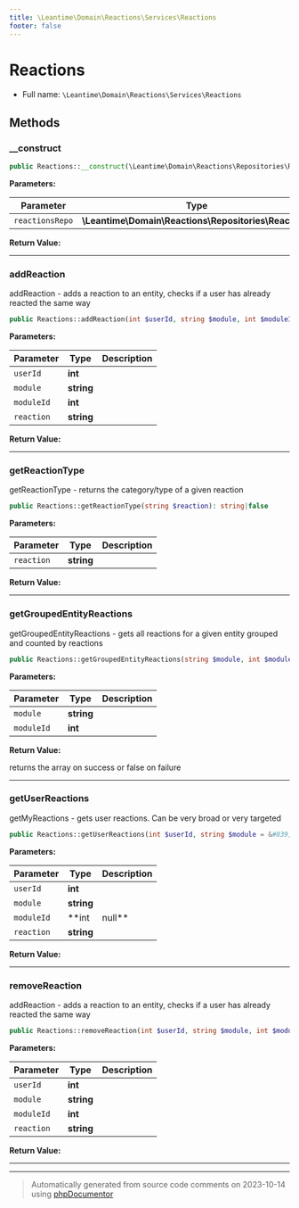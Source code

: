 ```yaml
---
title: \Leantime\Domain\Reactions\Services\Reactions
footer: false
---
```


# Reactions





* Full name: `\Leantime\Domain\Reactions\Services\Reactions`



## Methods

### __construct



```php
public Reactions::__construct(\Leantime\Domain\Reactions\Repositories\Reactions $reactionsRepo): mixed
```








**Parameters:**

| Parameter | Type | Description |
|-----------|------|-------------|
| `reactionsRepo` | **\Leantime\Domain\Reactions\Repositories\Reactions** |  |


**Return Value:**





---
### addReaction

addReaction - adds a reaction to an entity, checks if a user has already reacted the same way

```php
public Reactions::addReaction(int $userId, string $module, int $moduleId, string $reaction): bool
```








**Parameters:**

| Parameter | Type | Description |
|-----------|------|-------------|
| `userId` | **int** |  |
| `module` | **string** |  |
| `moduleId` | **int** |  |
| `reaction` | **string** |  |


**Return Value:**





---
### getReactionType

getReactionType - returns the category/type of a given reaction

```php
public Reactions::getReactionType(string $reaction): string|false
```








**Parameters:**

| Parameter | Type | Description |
|-----------|------|-------------|
| `reaction` | **string** |  |


**Return Value:**





---
### getGroupedEntityReactions

getGroupedEntityReactions - gets all reactions for a given entity grouped and counted by reactions

```php
public Reactions::getGroupedEntityReactions(string $module, int $moduleId): array|bool
```








**Parameters:**

| Parameter | Type | Description |
|-----------|------|-------------|
| `module` | **string** |  |
| `moduleId` | **int** |  |


**Return Value:**

returns the array on success or false on failure



---
### getUserReactions

getMyReactions - gets user reactions. Can be very broad or very targeted

```php
public Reactions::getUserReactions(int $userId, string $module = &#039;&#039;, int|null $moduleId = null, string $reaction = &#039;&#039;): array|false
```








**Parameters:**

| Parameter | Type | Description |
|-----------|------|-------------|
| `userId` | **int** |  |
| `module` | **string** |  |
| `moduleId` | **int|null** |  |
| `reaction` | **string** |  |


**Return Value:**





---
### removeReaction

addReaction - adds a reaction to an entity, checks if a user has already reacted the same way

```php
public Reactions::removeReaction(int $userId, string $module, int $moduleId, string $reaction): bool
```








**Parameters:**

| Parameter | Type | Description |
|-----------|------|-------------|
| `userId` | **int** |  |
| `module` | **string** |  |
| `moduleId` | **int** |  |
| `reaction` | **string** |  |


**Return Value:**





---


---
> Automatically generated from source code comments on 2023-10-14 using [phpDocumentor](http://www.phpdoc.org/)
